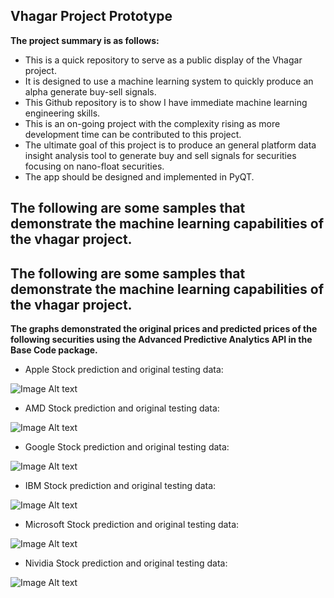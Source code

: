 ## Vhagar Project Prototype

<p align="center">

**The project summary is as follows:** 

* This is a quick repository to serve as a public display of the Vhagar project.
* It is designed to use a machine learning system to quickly produce an alpha generate buy-sell signals.
* This Github repository is to show I have immediate machine learning engineering skills.
* This is an on-going project with the complexity rising as more development time can be contributed to this project.
* The ultimate goal of this project is to produce an general platform data insight analysis tool to generate buy and sell signals for securities focusing on nano-float securities. 
* The app should be designed and implemented in PyQT.

</p>

## The following are some samples that demonstrate the machine learning capabilities of the vhagar project.


## The following are some samples that demonstrate the machine learning capabilities of the vhagar project.

<p align="center">

**The graphs demonstrated the original prices and predicted prices of the following securities using the Advanced Predictive Analytics API in the Base Code package.**


* Apple Stock prediction and original testing data:

![Image Alt text](/Testing_System/generated_data/vhagar_graphs/production_graphs/AAPL.jpg "Apple Stock prediction model")

* AMD Stock prediction and original testing data:

![Image Alt text](/Testing_System/generated_data/vhagar_graphs/production_graphs/AMD.jpg "AMD Stock prediction model")

* Google Stock prediction and original testing data:

![Image Alt text](/Testing_System/generated_data/vhagar_graphs/production_graphs/GOOG.jpg "Google Stock prediction model")

* IBM Stock prediction and original testing data:

![Image Alt text](/Testing_System/generated_data/vhagar_graphs/production_graphs/IBM.jpg "IBM Stock prediction model")


* Microsoft Stock prediction and original testing data:

![Image Alt text](/Testing_System/generated_data/vhagar_graphs/production_graphs/MSFT.jpg "Microsoft Stock prediction model")


* Nividia Stock prediction and original testing data:

![Image Alt text](/Testing_System/generated_data/vhagar_graphs/production_graphs/NVDA.jpg "Nivida Stock prediction model")


</p>
